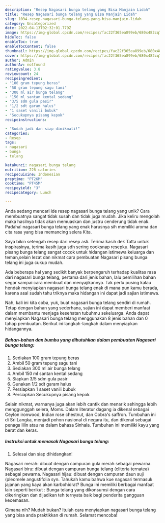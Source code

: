 ```yaml
---
description: "Resep Nagasari bunga telang yang Bisa Manjain Lidah"
title: "Resep Nagasari bunga telang yang Bisa Manjain Lidah"
slug: 1034-resep-nagasari-bunga-telang-yang-bisa-manjain-lidah
category: Uncategorized
date: 2022-04-13T02:32:01.779Z
image: https://img-global.cpcdn.com/recipes/fac22f365ea899eb/680x482cq70/nagasari-bunga-telang-foto-resep-utama.jpg
hideToc: false
enableToc: true
enableTocContent: false
thumbnail: https://img-global.cpcdn.com/recipes/fac22f365ea899eb/680x482cq70/nagasari-bunga-telang-foto-resep-utama.jpg
cover: https://img-global.cpcdn.com/recipes/fac22f365ea899eb/680x482cq70/nagasari-bunga-telang-foto-resep-utama.jpg
author: Admin
authorAv: notfound
ratingvalue: 3.8
reviewcount: 24
recipeingredient:
- "100 gram tepung beras"
- "50 gram tepung sagu tani"
- "300 ml air bunga telang"
- "150 ml santan kental sedang"
- "3/5 sdm gula pasir"
- "1/2 sdt garam halus"
- "1 saset vanili bubuk"
- "Secukupnya pisang kepok"
recipeinstructions:

- "Sudah jadi dan siap dinikmati!"
categories:
- Resep
tags:
- nagasari
- bunga
- telang

katakunci: nagasari bunga telang 
nutrition: 226 calories
recipecuisine: Indonesian
preptime: "PT26M"
cooktime: "PT45M"
recipeyield: "3"
recipecategory: Lunch

---
```





Anda sedang mencari ide resep nagasari bunga telang yang unik? Cara membuatnya sangat tidak susah dan tidak juga mudah. Jika keliru mengolah maka hasilnya tidak akan memuaskan dan justru cenderung tidak enak. Padahal nagasari bunga telang yang enak harusnya sih memiliki aroma dan cita rasa yang bisa memancing selera Kita.





Saya bikin setengah resep dari resep asli. Terima kasih dek Tatta untuk inspirasinya, terima kasih juga sdh sering cooksnap resepku. Nagasari pisang bunga telang sangat cocok untuk hidangan istimewa keluarga dan teman,selain lezat dan nikmat cara pembuatan Nagasari pisang bunga telang ini juga cukup mudah.

Ada beberapa hal yang sedikit banyak berpengaruh terhadap kualitas rasa dari nagasari bunga telang, pertama dari jenis bahan, lalu pemilihan bahan segar sampai cara membuat dan menyajikannya. Tak perlu pusing kalau hendak menyiapkan nagasari bunga telang enak di mana pun kamu berada, karena asal sudah tahu triknya maka hidangan ini dapat jadi sajian istimewa.






Nah, kali ini kita coba, yuk, buat nagasari bunga telang sendiri di rumah. Tetap dengan bahan yang sederhana, sajian ini dapat memberi manfaat dalam membantu menjaga kesehatan tubuhmu sekeluarga. Anda dapat menyiapkan Nagasari bunga telang menggunakan 8 jenis bahan dan 0 tahap pembuatan. Berikut ini langkah-langkah dalam menyiapkan hidangannya.

<!--inarticleads1-->

##### Bahan-bahan dan bumbu yang dibutuhkan dalam pembuatan Nagasari bunga telang:

1. Sediakan 100 gram tepung beras
1. Ambil 50 gram tepung sagu tani
1. Sediakan 300 ml air bunga telang
1. Ambil 150 ml santan kental sedang
1. Siapkan 3/5 sdm gula pasir
1. Gunakan 1/2 sdt garam halus
1. Persiapkan 1 saset vanili bubuk
1. Persiapkan Secukupnya pisang kepok


Selain nikmat, warnanya juga akan lebih cantik dan menarik sehingga lebih menggunggah selera, Moms. Dalam literatur dagang ia dikenal sebagai Ceylon ironwood, Indian rose chestnut, dan Cobra&#39;s saffron. Tumbuhan ini di Sri Langka, menjadi pohon nasional di negara itu, dan dikenal sebagai penaga lilin atau na dalam bahasa Sinhala. Tumbuhan ini memiliki kayu yang berat dan keras. 

<!--inarticleads2-->

##### Instruksi untuk memasak Nagasari bunga telang:


1. Selesai dan siap dihidangkan!

Nagasari merah: dibuat dengan campuran gula merah sebagai pewarna. Nagasari biru: dibuat dengan campuran bunga telang (clitoria ternatea) sebagai pewarna. Nagasari hijau: dibuat dengan campuran daun suji (pleomele angustifolia syn. Tahukah kamu bahwa kue nagasari termasuk jajanan yang kaya akan karbohidrat? Bunga ini memiliki berbagai manfaat lain seperti berikut : Bunga telang yang dikonsumsi dengan cara dikeringkan dan dijadikan teh ternyata baik bagi penderita gangguan kecemasan. 

Gimana nih? Mudah bukan? Itulah cara menyiapkan nagasari bunga telang yang bisa anda praktikkan di rumah. Selamat mencoba!
